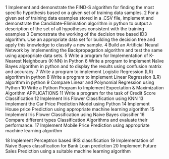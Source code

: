 1	Implement and demonstrate the FIND-S algorithm for finding the most specific hypothesis based on a given set of training data samples. 
2	For a given set of training data examples stored in a .CSV file, implement and demonstrate the Candidate-Elimination algorithm in python to output a description of the set of all hypotheses consistent with the training examples
3	Demonstrate the working of the decision tree based ID3 algorithm. Use an appropriate data set for building the decision tree and apply this knowledge to classify a new sample.
4	Build an Artificial Neural Network by implementing the Backpropagation algorithm and test the same using appropriate data sets.
5	Write a program for Implementation of K-Nearest Neighbours (K-NN) in Python
6	Write a program to implement Naïve Bayes algorithm in python and to display the results  using confusion matrix and accuracy.
7	Write a program to implement Logistic Regression (LR) algorithm in python
8	Write a program to implement Linear Regression (LR) algorithm in python
9	Compare  Linear and Polynomial Regression using Python
10	Write a Python Program to Implement Expectation & Maximization Algorithm
APPLICATIONS
11	Write a program for the task of Credit Score Classification
12	Implement Iris Flower Classification using KNN
13	Implement the Car Price Prediction Model using Python
14	Implement House price Prediction using appropriate machine learning algorithm
15	Implement Iris Flower Classification using Naive Bayes classifier
16	Compare different types Classification Algorithms and evaluate their performance.
17	Implement Mobile Price Prediction using appropriate machine learning algorithm

18	Implement Perceptron based IRIS classification
19	Implementation of Naive Bayes classification for Bank Loan prediction
20	Implement Future Sales Prediction using a suitable machine learning algorithm


